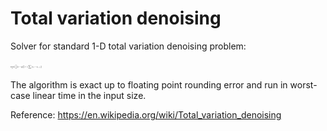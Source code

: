 Total variation denoising
==========================================================

Solver for standard 1-D total variation denoising problem:

<img src="doc/TVD1.png" width="50">

The algorithm is exact up to floating point rounding error and run in
worst-case linear time in the input size. 

Reference: <https://en.wikipedia.org/wiki/Total_variation_denoising>

